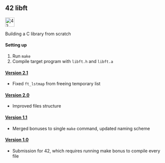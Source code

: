 ## 42 libft

<img src="https://github.com/eesuhn/c-piscine-14/assets/102596628/1c7ed51d-6afa-410b-ae89-92557236b064" alt="42 logo" width="30" />

Building a C library from scratch

#### Setting up
1. Run `make`
2. Compile target program with `libft.h` and `libft.a`

#### [Version 2.1](https://github.com/eesuhn/42-libft/releases/tag/v2.1)
- Fixed `ft_lstmap` from freeing temporary list

#### [Version 2.0](https://github.com/eesuhn/42-libft/releases/tag/v2.0)
- Improved files structure

#### [Version 1.1](https://github.com/eesuhn/42-libft/releases/tag/v1.1)
- Merged bonuses to single `make` command, updated naming scheme

#### [Version 1.0](https://github.com/eesuhn/42-libft/releases/tag/v1.0)
- Submission for 42, which requires running make bonus to compile every file
